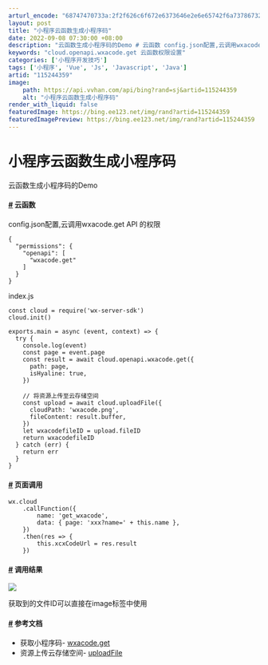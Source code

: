 ```yaml
---
arturl_encode: "68747470733a:2f2f626c6f672e6373646e2e6e65742f6a737867323030392f:61727469636c652f64657461696c732f313135323434333539"
layout: post
title: "小程序云函数生成小程序码"
date: 2022-09-08 07:30:00 +08:00
description: "云函数生成小程序码的Demo # 云函数 config.json配置,云调用wxacode.get "
keywords: "cloud.openapi.wxacode.get 云函数权限设置"
categories: ['小程序开发技巧']
tags: ['小程序', 'Vue', 'Js', 'Javascript', 'Java']
artid: "115244359"
image:
    path: https://api.vvhan.com/api/bing?rand=sj&artid=115244359
    alt: "小程序云函数生成小程序码"
render_with_liquid: false
featuredImage: https://bing.ee123.net/img/rand?artid=115244359
featuredImagePreview: https://bing.ee123.net/img/rand?artid=115244359
---
```


# 小程序云函数生成小程序码

云函数生成小程序码的Demo

#### [#](#%E4%BA%91%E5%87%BD%E6%95%B0) 云函数

config.json配置,云调用wxacode.get API 的权限

```
{
  "permissions": {
    "openapi": [
      "wxacode.get"
    ]
  }
}

```

index.js

```
const cloud = require('wx-server-sdk')
cloud.init()

exports.main = async (event, context) => {
  try {
    console.log(event)
    const page = event.page
    const result = await cloud.openapi.wxacode.get({
      path: page,
      isHyaline: true,
    })

    // 将资源上传至云存储空间
    const upload = await cloud.uploadFile({
      cloudPath: 'wxacode.png',
      fileContent: result.buffer,
    })
    let wxacodefileID = upload.fileID
    return wxacodefileID
  } catch (err) {
    return err
  }
}

```

#### [#](#%E9%A1%B5%E9%9D%A2%E8%B0%83%E7%94%A8) 页面调用

```
wx.cloud
    .callFunction({
        name: 'get_wxacode',
        data: { page: 'xxx?name=' + this.name },
    })
    .then(res => {
        this.xcxCodeUrl = res.result
    })

```

#### [#](#%E8%B0%83%E7%94%A8%E7%BB%93%E6%9E%9C) 调用结果

[![](https://i-blog.csdnimg.cn/blog_migrate/d3c9c76342502b4c492ed542cc75f75a.png)](/images/getwxacoders.png "调用结果")

  
获取到的文件ID可以直接在image标签中使用

#### [#](#%E5%8F%82%E8%80%83%E6%96%87%E6%A1%A3) 参考文档

* 获取小程序码-
  [wxacode.get](https://developers.weixin.qq.com/miniprogram/dev/api-backend/open-api/qr-code/wxacode.get.html)
* 资源上传云存储空间-
  [uploadFile](https://developers.weixin.qq.com/miniprogram/dev/wxcloud/reference-sdk-api/storage/uploadFile/server.uploadFile.html)